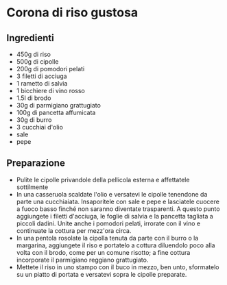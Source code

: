 # Corona di riso gustosa

## Ingredienti

- 450g di riso
- 500g di cipolle
- 200g di pomodori pelati
- 3 filetti di acciuga
- 1 rametto di salvia
- 1 bicchiere di vino rosso
- 1.5l di brodo
- 30g di parmigiano grattugiato
- 100g di pancetta affumicata
- 30g di burro
- 3 cucchiai d'olio
- sale
- pepe

## Preparazione

- Pulite le cipolle privandole della pellicola esterna e affettatele sottilmente
- In una casseruola scaldate l'olio e versatevi le cipolle tenendone da parte una cucchiaiata. Insaporitele con sale e pepe e lasciatele cuocere a fuoco basso finché non saranno diventate trasparenti. A questo punto aggiungete i filetti d'acciuga, le foglie di salvia e la pancetta tagliata a piccoli dadini. Unite anche i pomodori pelati, irrorate con il vino e continuate la cottura per mezz'ora circa.
- In una pentola rosolate la cipolla tenuta da parte con il burro o la margarina, aggiungete il riso e portatelo a cottura diluendolo poco alla volta con il brodo, come per un comune risotto; a fine cottura incorporate il parmigiano reggiano grattugiato.
- Mettete il riso in uno stampo con il buco in mezzo, ben unto, sformatelo su un piatto di portata e versatevi sopra le cipolle preparate.
